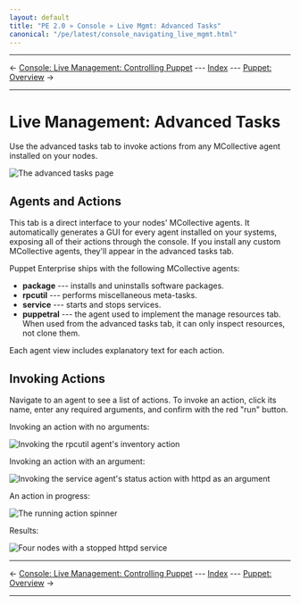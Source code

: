 ```yaml
---
layout: default
title: "PE 2.0 » Console » Live Mgmt: Advanced Tasks"
canonical: "/pe/latest/console_navigating_live_mgmt.html"
---
```


* * *

&larr; [Console: Live Management: Controlling Puppet](./console_live_puppet.html) --- [Index](./) --- [Puppet: Overview](./puppet_overview.html) &rarr;

* * *

Live Management: Advanced Tasks
=====

Use the advanced tasks tab to invoke actions from any MCollective agent installed on your nodes.

![The advanced tasks page][live_advanced_main]

Agents and Actions
-----

This tab is a direct interface to your nodes' MCollective agents. It automatically generates a GUI for every agent installed on your systems, exposing all of their actions through the console. If you install any custom MCollective agents, they'll appear in the advanced tasks tab.

Puppet Enterprise ships with the following MCollective agents:

* **package** --- installs and uninstalls software packages.
* **rpcutil** --- performs miscellaneous meta-tasks.
* **service** --- starts and stops services.
* **puppetral** --- the agent used to implement the manage resources tab. When used from the advanced tasks tab, it can only inspect resources, not clone them.

Each agent view includes explanatory text for each action.

Invoking Actions
-----

Navigate to an agent to see a list of actions. To invoke an action, click its name, enter any required arguments, and confirm with the red "run" button.

Invoking an action with no arguments:

![Invoking the rpcutil agent's inventory action][live_advanced_noargs]

Invoking an action with an argument:

![Invoking the service agent's status action with httpd as an argument][live_advanced_args]

An action in progress:

![The running action spinner][live_advanced_running]

Results:

![Four nodes with a stopped httpd service][live_advanced_results]

[live_advanced_args]: ./images/console/live_advanced_args.png
[live_advanced_main]: ./images/console/live_advanced_main.png
[live_advanced_noargs]: ./images/console/live_advanced_noargs.png
[live_advanced_results]: ./images/console/live_advanced_results.png
[live_advanced_running]: ./images/console/live_advanced_running.png

* * *

&larr; [Console: Live Management: Controlling Puppet](./console_live_puppet.html) --- [Index](./) --- [Puppet: Overview](./puppet_overview.html) &rarr;

* * *
